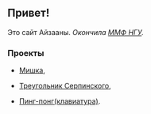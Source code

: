 ## Привет!

Это сайт Айзааны. 
*Окончила [ММФ НГУ](https://www.nsu.ru/n/mathematics-mechanics-department).*


### Проекты

 - [Мишка](https://ayzaana.github.io/misha),

 - [Треугольник Серпинского](https://ayzaana.github.io/The_Sierpinski_triangle/),
 
  - [Пинг-понг(клавиатура)](https://ayzaana.github.io/pingpong/).

